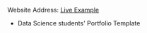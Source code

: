 Website Address: [Live Example](https://monark-p.github.io/Monark_Portfolio/)

- Data Science students' Portfolio Template
